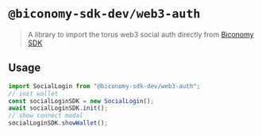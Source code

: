 # `@biconomy-sdk-dev/web3-auth`

> A library to import the torus web3 social auth directly from [Biconomy SDK](https://github.com/bcnmy/biconomy-client-sdk)

## Usage

```ts
import SocialLogin from "@biconomy-sdk-dev/web3-auth";
// init wallet
const socialLoginSDK = new SocialLogin();
await socialLoginSDK.init();
// show connect modal
socialLoginSDK.showWallet();
```
